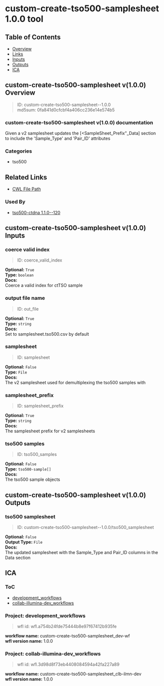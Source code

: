 
custom-create-tso500-samplesheet 1.0.0 tool
===========================================

## Table of Contents
  
- [Overview](#custom-create-tso500-samplesheet-v100-overview)  
- [Links](#related-links)  
- [Inputs](#custom-create-tso500-samplesheet-v100-inputs)  
- [Outputs](#custom-create-tso500-samplesheet-v100-outputs)  
- [ICA](#ica)  


## custom-create-tso500-samplesheet v(1.0.0) Overview



  
> ID: custom-create-tso500-samplesheet--1.0.0  
> md5sum: 0fa841d0cfcbf4a406cc236e14e574b5

### custom-create-tso500-samplesheet v(1.0.0) documentation
  
Given a v2 samplesheet updates the [<SampleSheet_Prefix"_Data] section to include the 'Sample_Type' and 'Pair_ID' attributes

### Categories
  
- tso500  


## Related Links
  
- [CWL File Path](../../../../../../tools/custom-create-tso500-samplesheet/1.0.0/custom-create-tso500-samplesheet__1.0.0.cwl)  


### Used By
  
- [tso500-ctdna 1.1.0--120](../../../workflows/tso500-ctdna/1.1.0--120/tso500-ctdna__1.1.0--120.md)  

  


## custom-create-tso500-samplesheet v(1.0.0) Inputs

### coerce valid index



  
> ID: coerce_valid_index
  
**Optional:** `True`  
**Type:** `boolean`  
**Docs:**  
Coerce a valid index for ctTSO sample


### output file name



  
> ID: out_file
  
**Optional:** `True`  
**Type:** `string`  
**Docs:**  
Set to samplesheet.tso500.csv by default


### samplesheet



  
> ID: samplesheet
  
**Optional:** `False`  
**Type:** `File`  
**Docs:**  
The v2 samplesheet used for demultiplexing the tso500 samples with


### samplesheet_prefix



  
> ID: samplesheet_prefix
  
**Optional:** `True`  
**Type:** `string`  
**Docs:**  
The samplesheet prefix for v2 samplesheets


### tso500 samples



  
> ID: tso500_samples
  
**Optional:** `False`  
**Type:** `tso500-sample[]`  
**Docs:**  
The tso500 sample objects

  


## custom-create-tso500-samplesheet v(1.0.0) Outputs

### tso500 samplesheet



  
> ID: custom-create-tso500-samplesheet--1.0.0/tso500_samplesheet  

  
**Optional:** `False`  
**Output Type:** `File`  
**Docs:**  
The updated samplesheet with the Sample_Type and Pair_ID columns in the Data section
  

  


## ICA

### ToC
  
- [development_workflows](#project-development_workflows)  
- [collab-illumina-dev_workflows](#project-collab-illumina-dev_workflows)  


### Project: development_workflows


> wfl id: wfl.a754b24fde75444b8e97f67412b935fe  

  
**workflow name:** custom-create-tso500-samplesheet_dev-wf  
**wfl version name:** 1.0.0  


### Project: collab-illumina-dev_workflows


> wfl id: wfl.3d98d8f73eb4408084594a42fa227a89  

  
**workflow name:** custom-create-tso500-samplesheet_clb-ilmn-dev  
**wfl version name:** 1.0.0  

  

